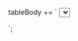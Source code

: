tableBody += `<td>
  <select class='form-select form-select-md'>
    <option ${!parsedData[i].CAST_CLAY_COND ? 'selected' : ''} value="">-- Select --</option>
    <option ${parsedData[i].CAST_CLAY_COND === 'WET' ? 'selected' : ''}>WET</option>
    <option ${parsedData[i].CAST_CLAY_COND === 'DRY' ? 'selected' : ''}>DRY</option>
    <option ${parsedData[i].CAST_CLAY_COND === 'EXCESS WET' ? 'selected' : ''}>EXCESS WET</option>
    <option ${parsedData[i].CAST_CLAY_COND === 'BLEEDING' ? 'selected' : ''}>BLEEDING</option>
  </select>
</td>`;
